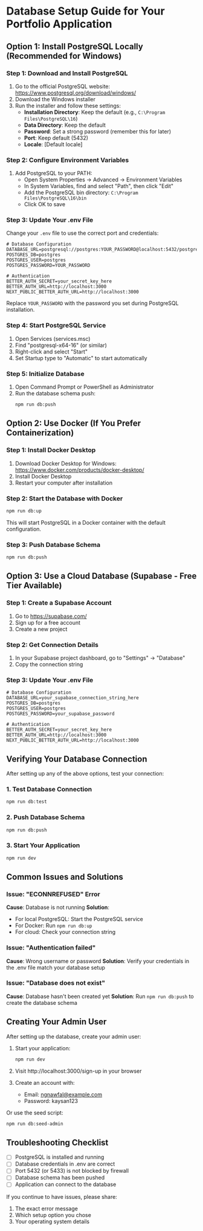 # Database Setup Guide for Your Portfolio Application

## Option 1: Install PostgreSQL Locally (Recommended for Windows)

### Step 1: Download and Install PostgreSQL

1. Go to the official PostgreSQL website: https://www.postgresql.org/download/windows/
2. Download the Windows installer
3. Run the installer and follow these settings:
   - **Installation Directory**: Keep the default (e.g., `C:\Program Files\PostgreSQL\16`)
   - **Data Directory**: Keep the default
   - **Password**: Set a strong password (remember this for later)
   - **Port**: Keep default (5432)
   - **Locale**: [Default locale]

### Step 2: Configure Environment Variables

1. Add PostgreSQL to your PATH:
   - Open System Properties → Advanced → Environment Variables
   - In System Variables, find and select "Path", then click "Edit"
   - Add the PostgreSQL bin directory: `C:\Program Files\PostgreSQL\16\bin`
   - Click OK to save

### Step 3: Update Your .env File

Change your `.env` file to use the correct port and credentials:

```env
# Database Configuration
DATABASE_URL=postgresql://postgres:YOUR_PASSWORD@localhost:5432/postgres
POSTGRES_DB=postgres
POSTGRES_USER=postgres
POSTGRES_PASSWORD=YOUR_PASSWORD

# Authentication
BETTER_AUTH_SECRET=your_secret_key_here
BETTER_AUTH_URL=http://localhost:3000
NEXT_PUBLIC_BETTER_AUTH_URL=http://localhost:3000
```

Replace `YOUR_PASSWORD` with the password you set during PostgreSQL installation.

### Step 4: Start PostgreSQL Service

1. Open Services (services.msc)
2. Find "postgresql-x64-16" (or similar)
3. Right-click and select "Start"
4. Set Startup type to "Automatic" to start automatically

### Step 5: Initialize Database

1. Open Command Prompt or PowerShell as Administrator
2. Run the database schema push:
   ```bash
   npm run db:push
   ```

## Option 2: Use Docker (If You Prefer Containerization)

### Step 1: Install Docker Desktop

1. Download Docker Desktop for Windows: https://www.docker.com/products/docker-desktop/
2. Install Docker Desktop
3. Restart your computer after installation

### Step 2: Start the Database with Docker

```bash
npm run db:up
```

This will start PostgreSQL in a Docker container with the default configuration.

### Step 3: Push Database Schema

```bash
npm run db:push
```

## Option 3: Use a Cloud Database (Supabase - Free Tier Available)

### Step 1: Create a Supabase Account

1. Go to https://supabase.com/
2. Sign up for a free account
3. Create a new project

### Step 2: Get Connection Details

1. In your Supabase project dashboard, go to "Settings" → "Database"
2. Copy the connection string

### Step 3: Update Your .env File

```env
# Database Configuration
DATABASE_URL=your_supabase_connection_string_here
POSTGRES_DB=postgres
POSTGRES_USER=postgres
POSTGRES_PASSWORD=your_supabase_password

# Authentication
BETTER_AUTH_SECRET=your_secret_key_here
BETTER_AUTH_URL=http://localhost:3000
NEXT_PUBLIC_BETTER_AUTH_URL=http://localhost:3000
```

## Verifying Your Database Connection

After setting up any of the above options, test your connection:

### 1. Test Database Connection
```bash
npm run db:test
```

### 2. Push Database Schema
```bash
npm run db:push
```

### 3. Start Your Application
```bash
npm run dev
```

## Common Issues and Solutions

### Issue: "ECONNREFUSED" Error
**Cause**: Database is not running
**Solution**: 
- For local PostgreSQL: Start the PostgreSQL service
- For Docker: Run `npm run db:up`
- For cloud: Check your connection string

### Issue: "Authentication failed"
**Cause**: Wrong username or password
**Solution**: Verify your credentials in the .env file match your database setup

### Issue: "Database does not exist"
**Cause**: Database hasn't been created yet
**Solution**: Run `npm run db:push` to create the database schema

## Creating Your Admin User

After setting up the database, create your admin user:

1. Start your application:
   ```bash
   npm run dev
   ```

2. Visit http://localhost:3000/sign-up in your browser

3. Create an account with:
   - Email: ngnawfal@example.com
   - Password: kaysan123

Or use the seed script:
```bash
npm run db:seed-admin
```

## Troubleshooting Checklist

- [ ] PostgreSQL is installed and running
- [ ] Database credentials in .env are correct
- [ ] Port 5432 (or 5433) is not blocked by firewall
- [ ] Database schema has been pushed
- [ ] Application can connect to the database

If you continue to have issues, please share:
1. The exact error message
2. Which setup option you chose
3. Your operating system details
